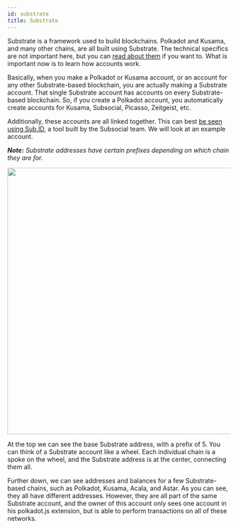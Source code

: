 ```yaml
---
id: substrate
title: Substrate
---
```

Substrate is a framework used to build blockchains. Polkadot and Kusama, and many other chains, 
are all built using Substrate. The technical specifics are not important here, 
but you can [read about them](https://substrate.io/) if you want to. 
What is important now is to learn how accounts work.

Basically, when you make a Polkadot or Kusama account, or an account for any other Substrate-based blockchain, 
you are actually making a Substrate account. That single Substrate account has accounts on every Substrate-based blockchain. 
So, if you create a Polkadot account, you automatically create accounts for Kusama, Subsocial, Picasso, Zeitgeist, etc.

Additionally, these accounts are all linked together. 
This can best [be seen using Sub.ID](https://sub.id/#/5E7sS6NaRTxPnUqN8W9dfh6nbdNrk5HZ9fiuAcYTdd2sTZbD), 
a tool built by the Subsocial team. We will look at an example account.

***Note:*** *Substrate addresses have certain prefixes depending on which chain they are for.*

<img src="/img/getting-started-5.png" width="600" />

At the top we can see the base Substrate address, with a prefix of 5. You can think of a Substrate account like a wheel. 
Each individual chain is a spoke on the wheel, and the Substrate address is at the center, connecting them all.

Further down, we can see addresses and balances for a few Substrate-based chains, 
such as Polkadot, Kusama, Acala, and Astar. As you can see, they all have different addresses. 
However, they are all part of the same Substrate account, 
and the owner of this account only sees one account in his polkadot.js extension, 
but is able to perform transactions on all of these networks.
